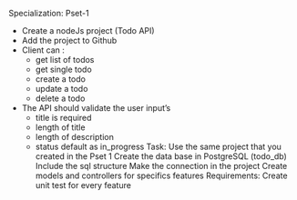 Specialization: Pset-1
- Create a nodeJs project (Todo API)
- Add the project to Github
- Client can :
  - get list of todos
  - get single todo
  - create a todo
  - update a todo
  - delete a todo
- The API should validate the user input’s
  - title is required
  - length of title
  - length of description
  - status default as in_progress
Task:
  Use the same project that you created in the Pset 1
  Create the data base in PostgreSQL (todo_db)
  Include the sql structure
  Make the connection in the project
  Create models and controllers for specifics features
Requirements:
  Create unit test for every feature